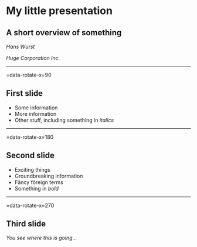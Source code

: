 
# My little presentation
## A short overview of something

*Hans Wurst*

_Huge Corporation Inc._

---
=data-rotate-x=90


## First slide

+ Some information
+ More information
+ Other stuff, including something in _italics_

---
=data-rotate-x=180

## Second slide

+ Exciting things
+ Groundbreaking information
+ Fäncy föreign terms
+ Something in *bold*

---
=data-rotate-x=270

## Third slide

*You see where this is going...*

